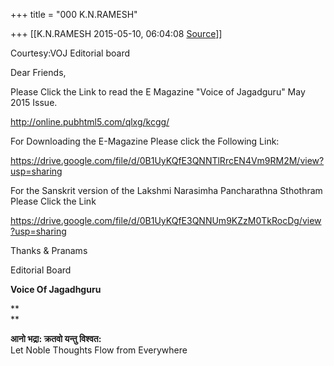 +++
title = "000 K.N.RAMESH"

+++
[[K.N.RAMESH	2015-05-10, 06:04:08 [Source](https://groups.google.com/g/samskrita/c/SHxvlOJG1cE)]]



Courtesy:VOJ Editorial board

  

Dear Friends,  

  

Please Click the Link to read the E Magazine "Voice of Jagadguru" May 2015 Issue.

  

<http://online.pubhtml5.com/qlxg/kcgg/>  

  

For Downloading the E-Magazine Please click the Following Link:  

  

<https://drive.google.com/file/d/0B1UyKQfE3QNNTlRrcEN4Vm9RM2M/view?usp=sharing>

  

  

For the Sanskrit version of the Lakshmi Narasimha Pancharathna Sthothram Please Click the Link  

  

<https://drive.google.com/file/d/0B1UyKQfE3QNNUm9KZzM0TkRocDg/view?usp=sharing>  

  

Thanks & Pranams

Editorial Board

**Voice Of Jagadhguru**

**  
**

**आनो भद्रा: क्रतवो यन्तु विश्वत:**  
Let Noble Thoughts Flow from Everywhere

  

